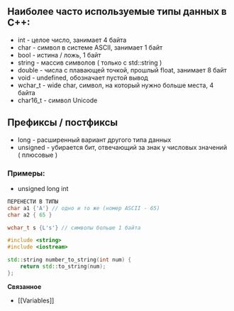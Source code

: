 ## Наиболее часто используемые типы данных в C++:
- int - целое число, занимает 4 байта
- char - символ в системе ASCII, занимает 1 байт
- bool - истина / ложь, 1 байт
- string - массив символов ( только с std::string )
- double - числа с плавающей точкой, прошлый float, занимает 8 байт
- void - undefined, обозначает пустой вывод
- wchar_t - wide char, символ, на который нужно больше места, 4 байта
- char16_t - символ Unicode
## Префиксы / постфиксы
- long - расширенный вариант другого типа данных
- unsigned - убирается бит, отвечающий за знак у числовых значений ( плюсовые )
### Примеры:
- unsigned long int

```cpp
ПЕРЕНЕСТИ В ТИПЫ
char a1 {'A'} // одно и то же (номер ASCII - 65)
char a2 { 65 }

wchar_t s {L's'} // символы больше 1 байта
```

```cpp
#include <string>
#include <iostream>

std::string number_to_string(int num) {
	return std::to_string(num);
};
```

**Связанное**
- [[Variables]]
